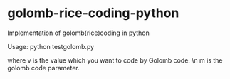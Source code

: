 # golomb-rice-coding-python
Implementation of golomb(rice)coding in python

Usage: python testgolomb.py

where v is the value which you want to code by Golomb code. \n
m is the golomb code parameter.
